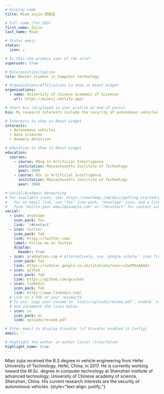 ```yaml
---
# Display name
title: Miao zujia 缪祖佳

# Full name (for SEO)
first_name: Zujia
last_name: Miao

# Status emoji
status:
  icon: ☕️

# Is this the primary user of the site?
superuser: true

# Role/position/tagline
role: Master student in Computer technology

# Organizations/Affiliations to show in About widget
organizations:
  - name: University of chinese academic of Sciences
    url: https://miaozj.netlify.app/

# Short bio (displayed in user profile at end of posts)
bio: My research interests include the security of autonomous vehicles perception system, data sciences and anomaly detection.

# Interests to show in About widget
interests:
  - Autonomous vehicles
  - Data sciences
  - Anomaly detection

# Education to show in About widget
education:
  courses:
    - course: MEng in Artificial Intelligence
      institution: Massachusetts Institute of Technology
      year: 2009
    - course: BSc in Artificial Intelligence
      institution: Massachusetts Institute of Technology
      year: 2008

# Social/Academic Networking
# For available icons, see: https://wowchemy.com/docs/getting-started/page-builder/#icons
#   For an email link, use "fas" icon pack, "envelope" icon, and a link in the
#   form "mailto:your-email@example.com" or "/#contact" for contact widget.
social:
  - icon: envelope
    icon_pack: fas
    link: '/#contact'
  - icon: twitter
    icon_pack: fab
    link: https://twitter.com/
    label: Follow me on Twitter
    display:
      header: true
  - icon: graduation-cap # Alternatively, use `google-scholar` icon from `ai` icon pack
    icon_pack: fas
    link: https://scholar.google.co.uk/citations?user=sIwtMXoAAAAJ
  - icon: github
    icon_pack: fab
    link: https://github.com/gcushen
  - icon: linkedin
    icon_pack: fab
    link: https://www.linkedin.com/
  # Link to a PDF of your resume/CV.
  # To use: copy your resume to `static/uploads/resume.pdf`, enable `ai` icons in `params.yaml`,
  # and uncomment the lines below.
  - icon: cv
    icon_pack: ai
    link: uploads/resume.pdf

# Enter email to display Gravatar (if Gravatar enabled in Config)
email: ''

# Highlight the author in author lists? (true/false)
highlight_name: true
---
```

Miao zujia received the B.S degree in vehicle engineering from Hefei University of Technology, Hefei, China, in 2017. He is currently working toward the M.Sc. degree in computer technology at Shenzhen institute of advanced technology, University of Chinese academy of science, Shenzhen, China. His current research interests are the security of autonomous vehicles.
{style="text-align: justify;"}
